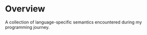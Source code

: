# Overview

A collection of language-specific semantics encountered during my programming journey.

